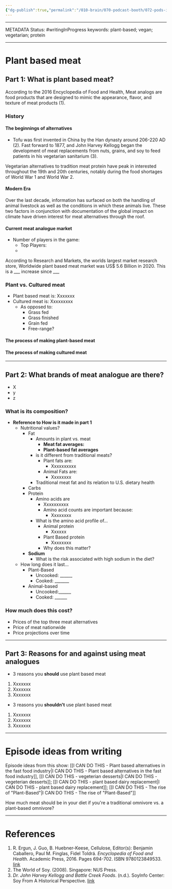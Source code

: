 ```yaml
---
{"dg-publish":true,"permalink":"/010-brain/070-podcast-booth/072-pods-in-progress/icdt-plant-based-meat/","created":"2021-08-03T12:56:41.000-04:00","updated":"2025-03-21T17:27:58.183-04:00"}
---
```


---

METADATA
Status: #writingInProgress 
keywords: plant-based; vegan; vegetarian; protein


---

# Plant based meat
## Part 1: What is plant based meat?
According to the 2016 Encyclopedia of Food and Health, Meat analogs are food products that are designed to mimic the appearance, flavor, and texture of meat products (1).

### History
#### The beginnings of alternatives
- Tofu was first invented in China by the Han dynasty around 206-220 AD (2). Fast forward to 1877, and John Harvey Kellogg began the development of meat replacements from nuts, grains, and soy to feed patients in his vegetarian sanitarium (3).

Vegetarian alternatives to tradition meat protein have peak in interested throughout the 19th and 20th centuries, notably during the food shortages of World War 1 and World War 2. 

#### Modern Era
Over the last decade, information has surfaced on both the handling of animal livestock as well as the conditions in which these animals live. These two factors in conjunction with documentation of the global impact on climate have driven interest for meat alternatives through the roof.

#### Current meat analogue market
-	Number of players in the game:
	-	Top Players:
	-	
According to Research and Markets, the worlds largest market research store, Worldwide plant based meat market was US$ 5.6 Billion in 2020. This is a ___ increase since ___

### Plant vs. Cultured meat
- Plant based meat is: Xxxxxxx
- Cultured meat is: Xxxxxxxxx
	- As opposed to:
		- Grass fed
		- Grass finished
		- Grain fed
		- Free-range?

#### The process of making plant-based meat
#### The process of making cultured meat

---

## Part 2: What brands of meat analogue are there?
- X
- y
- z


### **What is its composition?**
- **Reference to How is it made in part 1**
	- Nutritional values?
		- Fat
			-  Amounts in plant vs. meat
				-  **Meat fat averages:**
				- **Plant-based fat averages**
			- is it different from traditional meats?
				- Plant fats are:
					- Xxxxxxxxxx
				- Animal Fats are:
					- Xxxxxxxx
			- Traditional meat fat and its relation to U.S. dietary health
		- Carbs
		- Protein
			- Amino acids are
				- Xxxxxxxxxx
				- Amino acid counts are important because:
					- Xxxxxxxx
			- What is the amino acid profile of...
				- Animal protein
					- Xxxxxx
				- Plant Based protein
					- Xxxxxxxx
				- Why does this matter?
		- **Sodium**
			- What is the risk associated with high sodium in the diet?
	- How long does it last...
		- Plant-Based
			- Uncooked: ______
			- Cooked: _______
		- Animal-based
			- Uncooked:______
			- Cooked: ______
### **How much does this cost?**
- Prices of the top three meat alternatives
- Price of meat nationwide
- Price projections over time

---

## Part 3: Reasons for and against using meat analogues
- 3 reasons you **should** use plant based meat
1. Xxxxxxx
2. Xxxxxxx
3. Xxxxxxx

- 3 reasons you **shouldn't** use plant based meat
1. Xxxxxxx
2. Xxxxxxx
3. Xxxxxxx

---

# Episode ideas from writing
Episode ideas from this show: [[I CAN DO THIS - Plant based alternatives in the fast food industry\|I CAN DO THIS - Plant based alternatives in the fast food industry]], [[I CAN DO THIS - vegeterian desserts\|I CAN DO THIS - vegeterian desserts]]; [[I CAN DO THIS - plant based dairy replacement\|I CAN DO THIS - plant based dairy replacement]]; [[I CAN DO THIS - The rise of "Plant-Based"\|I CAN DO THIS - The rise of "Plant-Based"]]

How much meat should be in your diet if you're a traditional omnivore vs. a plant-based omnivore?

---

# References
1. R. Ergun, J. Guo, B. Huebner-Keese, Cellulose, Editor(s): Benjamin Caballero, Paul M. Finglas, Fidel Toldrá. _Encyclopedia of Food and Health_. Academic Press, 2016. Pages 694-702. ISBN 9780123849533. [link](https://www.sciencedirect.com/topics/agricultural-and-biological-sciences/meat-analogue)
2. The World of Soy. (2008). Singapore: NUS Press.
3. _Dr. John Harvey Kellogg and Battle Creek Foods_. (n.d.). SoyInfo Center: Soy From A Historical Perspective. [link](https://www.soyinfocenter.com/HSS/john_kellogg_and_battle_creek_foods.php)